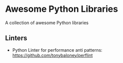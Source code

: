 # Awesome Python Libraries
A collection of awesome Python libraries


## Linters
- Python Linter for performance anti patterns: https://github.com/tonybaloney/perflint

